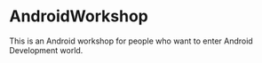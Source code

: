 AndroidWorkshop
===============

This is an Android workshop for people who want to enter Android Development world. 
